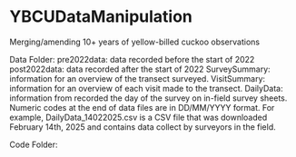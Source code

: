 # YBCUDataManipulation
Merging/amending 10+ years of yellow-billed cuckoo observations

Data Folder:
  pre2022data: data recorded before the start of 2022
  post2022data: data recorded after the start of 2022
  SurveySummary: information for an overview of the transect surveyed.
  VisitSummary: information for an overview of each visit made to the transect.
  DailyData: information from recorded the day of the survey on in-field survey sheets. 
  Numeric codes at the end of data files are in DD/MM/YYYY format. For example, DailyData_14022025.csv is a CSV file that was downloaded February 14th, 2025 and contains data collect by surveyors in the field. 

Code Folder: 
